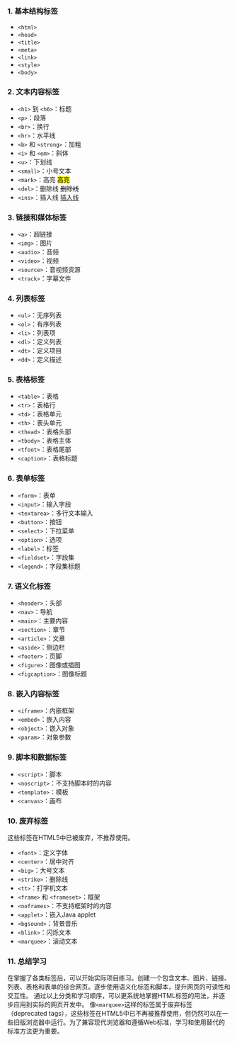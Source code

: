 ### 1. 基本结构标签
- `<html>`
- `<head>`
- `<title>`
- `<meta>`
- `<link>`
- `<style>`
- `<body>`
### 2. 文本内容标签
- `<h1>` 到 `<h6>`：标题
- `<p>`：段落
- `<br>`：换行
- `<hr>`：水平线
- `<b>` 和 `<strong>`：加粗
- `<i>` 和 `<em>`：斜体
- `<u>`：下划线
- `<small>`：小号文本
- `<mark>`：高亮 <mark>高亮</mark>
- `<del>`：删除线 <del>删除线</del>
- `<ins>`：插入线 <ins>插入线</ins>
### 3. 链接和媒体标签
- `<a>`：超链接
- `<img>`：图片
- `<audio>`：音频
- `<video>`：视频
- `<source>`：音视频资源
- `<track>`：字幕文件
### 4. 列表标签
- `<ul>`：无序列表
- `<ol>`：有序列表
- `<li>`：列表项
- `<dl>`：定义列表
- `<dt>`：定义项目
- `<dd>`：定义描述
### 5. 表格标签
- `<table>`：表格
- `<tr>`：表格行
- `<td>`：表格单元
- `<th>`：表头单元
- `<thead>`：表格头部
- `<tbody>`：表格主体
- `<tfoot>`：表格尾部
- `<caption>`：表格标题
### 6. 表单标签
- `<form>`：表单
- `<input>`：输入字段
- `<textarea>`：多行文本输入
- `<button>`：按钮
- `<select>`：下拉菜单
- `<option>`：选项
- `<label>`：标签
- `<fieldset>`：字段集
- `<legend>`：字段集标题
### 7. 语义化标签
- `<header>`：头部
- `<nav>`：导航
- `<main>`：主要内容
- `<section>`：章节
- `<article>`：文章
- `<aside>`：侧边栏
- `<footer>`：页脚
- `<figure>`：图像或插图
- `<figcaption>`：图像标题
### 8. 嵌入内容标签
- `<iframe>`：内嵌框架
- `<embed>`：嵌入内容
- `<object>`：嵌入对象
- `<param>`：对象参数
### 9. 脚本和数据标签
- `<script>`：脚本
- `<noscript>`：不支持脚本时的内容
- `<template>`：模板
- `<canvas>`：画布
### 10. 废弃标签
这些标签在HTML5中已被废弃，不推荐使用。
- `<font>`：定义字体
- `<center>`：居中对齐
- `<big>`：大号文本
- `<strike>`：删除线
- `<tt>`：打字机文本
- `<frame>` 和 `<frameset>`：框架
- `<noframes>`：不支持框架时的内容
- `<applet>`：嵌入Java applet
- `<bgsound>`：背景音乐
- `<blink>`：闪烁文本
- `<marquee>`：滚动文本

### 11. 总结学习
在掌握了各类标签后，可以开始实际项目练习。创建一个包含文本、图片、链接、列表、表格和表单的综合网页。逐步使用语义化标签和脚本，提升网页的可读性和交互性。
通过以上分类和学习顺序，可以更系统地掌握HTML标签的用法，并逐步应用到实际的网页开发中。
像`<marquee>`这样的标签属于废弃标签（deprecated tags），这些标签在HTML5中已不再被推荐使用，但仍然可以在一些旧版浏览器中运行。为了兼容现代浏览器和遵循Web标准，学习和使用替代的标准方法更为重要。